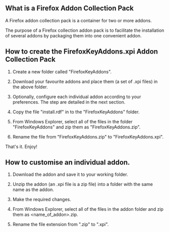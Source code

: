 ## What is a Firefox Addon Collection Pack

A Firefox addon collection pack is a container for two or more addons.

The purpose of a Firefox collection addon pack is to facilitate the 
installation of several addons by packaging them into one 
convenient addon.

## How to create the FirefoxKeyAddons.xpi Addon Collection Pack

1) Create a new folder called "FirefoxKeyAddons".

2) Download your favourite addons and place them (a set of .xpi files) in the above folder.

3) Optionally, configure each individual addon according to your preferences.
   The step are detailed in the next section.

4) Copy the file "install.rdf" in to the "FirefoxKeyAddons" folder.

5) From Windows Explorer, select all of the files in the folder "FirefoxKeyAddons" and zip them as "FirefoxKeyAddons.zip".

6) Rename the file from "FirefoxKeyAddons.zip" to "FirefoxKeyAddons.xpi".

That's it.  Enjoy!


## How to customise an individual addon.

1) Download the addon and save it to your working folder.

2) Unzip the addon (an .xpi file is a zip file) into a folder with the same name as the addon.

3) Make the required changes.

4) From Windows Explorer, select all of the files in the addon folder and zip them as <name_of_addon>.zip.

5) Rename the file extension from ".zip" to ".xpi".
